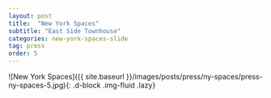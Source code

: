 ```yaml
---
layout: post
title:  "New York Spaces"
subtitle: "East Side Townhouse"
categories: new-york-spaces-slide
tag: press
order: 5
---
```


![New York Spaces]({{ site.baseurl }}/images/posts/press/ny-spaces/press-ny-spaces-5.jpg){: .d-block .img-fluid .lazy}
